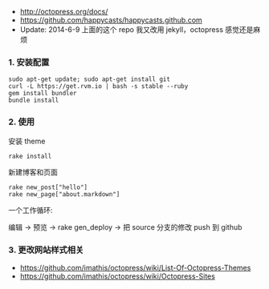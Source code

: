 - <http://octopress.org/docs/>
- <https://github.com/happycasts/happycasts.github.com>
- Update: 2014-6-9 上面的这个 repo 我又改用 jekyll，octopress 感觉还是麻烦

### 1. 安装配置

~~~
sudo apt-get update; sudo apt-get install git
curl -L https://get.rvm.io | bash -s stable --ruby
gem install bundler
bundle install
~~~
### 2. 使用

安装 theme

~~~
rake install
~~~

新建博客和页面

~~~
rake new_post["hello"]
rake new_page["about.markdown"]
~~~

一个工作循环:

编辑 -> 预览 -> rake gen_deploy -> 把 source 分支的修改 push 到 github

### 3. 更改网站样式相关

- <https://github.com/imathis/octopress/wiki/List-Of-Octopress-Themes>
- <https://github.com/imathis/octopress/wiki/Octopress-Sites>
